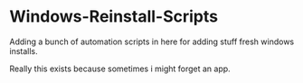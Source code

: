 # Windows-Reinstall-Scripts

Adding a bunch of automation scripts in here for adding stuff fresh windows installs.

Really this exists because sometimes i might forget an app.
